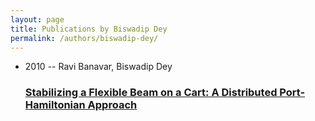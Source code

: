 ```yaml
---
layout: page
title: Publications by Biswadip Dey
permalink: /authors/biswadip-dey/
---
```


<ul class="post-list">
<li><span class='post-meta'>2010 -- Ravi Banavar, Biswadip Dey</span><h3><a class='post-link' href='../../stabilizing-a-flexible-beam-on-a-cart-a-distributed-port-hamiltonian-approach'>Stabilizing a Flexible Beam on a Cart: A Distributed Port-Hamiltonian Approach</a></h3></li>

</ul>
